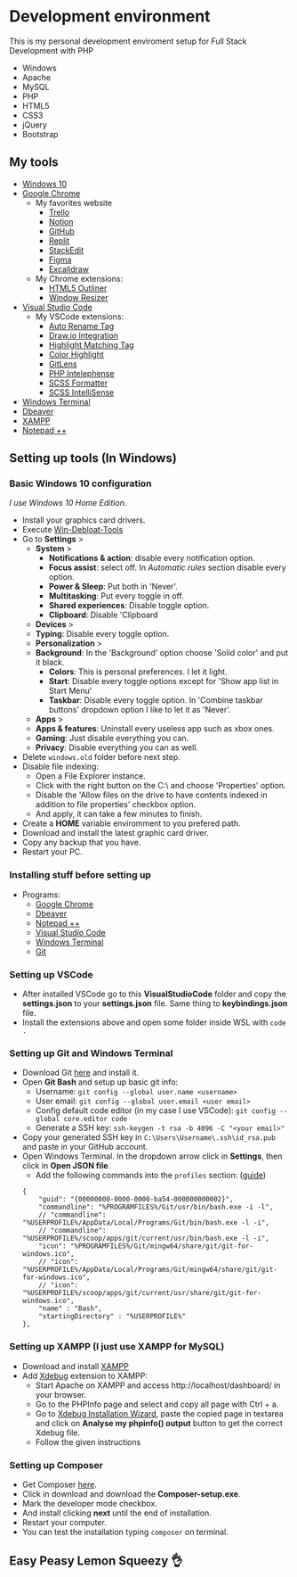 # Development environment 

<p>This is my personal development enviroment setup for Full Stack Development with PHP</p>
<ul>
	<li>Windows</li>
	<li>Apache</li>
	<li>MySQL</li>
	<li>PHP</li>
	<li>HTML5</li>
	<li>CSS3</li>
	<li>jQuery</li>
	<li>Bootstrap</li>
</ul>

## My tools 
- [Windows 10](https://www.microsoft.com/pt-br/software-download/windows10)
- [Google Chrome](https://www.google.com/chrome/)
	- My favorites website 
		- [Trello](https://trello.com/pt-BR)
		- [Notion](https://www.notion.so/)
		- [GitHub](https://github.com/)
		- [Replit](https://replit.com/)
		- [StackEdit](https://stackedit.io/)
		- [Figma](https://www.figma.com/)
		- [Excalidraw](https://excalidraw.com/)
	- My Chrome extensions: 
		- [HTML5 Outliner](https://chrome.google.com/webstore/detail/html5-outliner/afoibpobokebhgfnknfndkgemglggomo)
		- [Window Resizer](https://chrome.google.com/webstore/detail/window-resizer/kkelicaakdanhinjdeammmilcgefonfh)
- [Visual Studio Code](https://code.visualstudio.com/)
    - My VSCode extensions: 
		- [Auto Rename Tag](https://marketplace.visualstudio.com/items?itemName=formulahendry.auto-rename-tag)
		- [Draw.io Integration](https://marketplace.visualstudio.com/items?itemName=hediet.vscode-drawio)
		- [Highlight Matching Tag](https://marketplace.visualstudio.com/items?itemName=vincaslt.highlight-matching-tag)
		- [Color Highlight](https://marketplace.visualstudio.com/items?itemName=naumovs.color-highlight)
		- [GitLens](https://marketplace.visualstudio.com/items?itemName=eamodio.gitlens)
		- [PHP Intelephense](https://marketplace.visualstudio.com/items?itemName=bmewburn.vscode-intelephense-client)
		- [SCSS Formatter](https://marketplace.visualstudio.com/items?itemName=sibiraj-s.vscode-scss-formatter)
		- [SCSS IntelliSense](https://marketplace.visualstudio.com/items?itemName=mrmlnc.vscode-scss)
- [Windows Terminal](https://apps.microsoft.com/store/detail/windows-terminal/9N0DX20HK701)
- [Dbeaver](https://dbeaver.io/download/)
- [XAMPP](https://www.apachefriends.org/pt_br/download.html)
- [Notepad ++](https://notepad-plus-plus.org/)

## Setting up tools (In Windows)
### Basic Windows 10 configuration
<em>I use Windows 10 Home Edition.</em>
- Install your graphics card drivers.
- Execute [Win-Debloat-Tools](https://github.com/LeDragoX/Win-Debloat-Tools)
- Go to **Settings** >
	- **System** >
		- **Notifications & action**: disable every notification option.
		- **Focus assist**: select off. In <em>Automatic rules</em> section disable every option.
		- **Power & Sleep**: Put both in 'Never'.
		- **Multitasking**: Put every toggle in off. 
		- **Shared experiences**: Disable toggle option.
		- **Clipboard**: Disable 'Clipboard 
	- **Devices** > 
    - **Typing**: Disable every toggle option.
	- **Personalization** >
  	- **Background**: In the 'Background' option choose 'Solid color' and put it black.
		- **Colors**: This is personal preferences. I let it light.
		- **Start**: Disable every toggle options except for 'Show app list in Start Menu'
		- **Taskbar**: Disable every toggle option. In 'Combine taskbar buttons' dropdown option I like to let it as 'Never'.
	- **Apps** >
    - **Apps & features**: Uninstall every useless app such as xbox ones.
	- **Gaming**: Just disable everything you can.
    - **Privacy**: Disable everything you can as well.
- Delete `windows.old` folder before next step.
- Disable file indexing:
	- Open a File Explorer instance.
    - Click with the right button on the C:\ and choose 'Properties' option.
    - Disable the 'Allow files on the drive to have contents indexed in addition to file properties' checkbox option.
    - And apply, it can take a few minutes to finish.
- Create a **HOME** variable enviromment to you prefered path.
- Download and install the latest graphic card driver.
- Copy any backup that you have.
- Restart your PC.

### Installing stuff before setting up
- Programs:
	- [Google Chrome](https://www.google.com/chrome/)
	- [Dbeaver](https://dbeaver.io/download/)
	- [Notepad ++](https://notepad-plus-plus.org/)
	- [Visual Studio Code](https://code.visualstudio.com/)
	- [Windows Terminal](https://apps.microsoft.com/store/detail/windows-terminal/9N0DX20HK701)
	- [Git](https://git-scm.com/)

### Setting up VSCode
- After installed VSCode go to this **VisualStudioCode** folder and copy the **settings.json** to your **settings.json** file. Same thing to **keybindings.json** file.
- Install the extensions above and open some folder inside WSL with `code .`

### Setting up Git and Windows Terminal
- Download Git [here](https://git-scm.com/) and install it.
- Open **Git Bash** and setup up basic git info: 
	- Username: `git config --global user.name <username>`
	- User email: `git config --global user.email <user email>`
	- Config default code editor (in my case I use VSCode): `git config --global core.editor code`
	- Generate a SSH key: `ssh-keygen -t rsa -b 4096 -C "<your email>"`
- Copy your generated SSH key in `C:\Users\Username\.ssh\id_rsa.pub` and paste in your GitHub account.
- Open Windows Terminal. In the dropdown arrow click in **Settings**, then click in **Open JSON file**.
	- Add the following commands into the `profiles` section: ([guide](https://stackoverflow.com/questions/56839307/adding-git-bash-to-the-new-windows-terminal))
	```
	{
		"guid": "{00000000-0000-0000-ba54-000000000002}",
		"commandline": "%PROGRAMFILES%/Git/usr/bin/bash.exe -i -l",
		// "commandline": "%USERPROFILE%/AppData/Local/Programs/Git/bin/bash.exe -l -i",
		// "commandline": "%USERPROFILE%/scoop/apps/git/current/usr/bin/bash.exe -l -i",
		"icon": "%PROGRAMFILES%/Git/mingw64/share/git/git-for-windows.ico",
		// "icon": "%USERPROFILE%/AppData/Local/Programs/Git/mingw64/share/git/git-for-windows.ico",
		// "icon": "%USERPROFILE%/scoop/apps/git/current/usr/share/git/git-for-windows.ico",
		"name" : "Bash",
		"startingDirectory" : "%USERPROFILE%"
	},
	```

### Setting up XAMPP (I just use XAMPP for MySQL)
- Download and install [XAMPP](https://www.apachefriends.org/download.html)
- Add [Xdebug](https://xdebug.org/) extension to XAMPP:
	- Start Apache on XAMPP and access http://localhost/dashboard/ in your browser.
	- Go to the PHPInfo page and select and copy all page with Ctrl + a.
	- Go to [Xdebug Installation Wizard](https://xdebug.org/wizard), paste the copied page in textarea and click on **Analyse my phpinfo() output** button to get the correct Xdebug file.
	- Follow the given instructions

### Setting up Composer 
- Get Composer [here](https://getcomposer.org/).
- Click in download and download the **Composer-setup.exe**.
- Mark the developer mode checkbox. 
- And install clicking **next** until the end of installation.
- Restart your computer.
- You can test the installation typing `composer` on terminal.

## Easy Peasy Lemon Squeezy 👌
